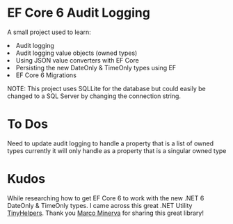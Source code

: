 # EF Core 6 Audit Logging

A small project used to learn: 
<li>Audit logging
<li>Audit logging value objects (owned types) 
<li>Using JSON value converters with EF Core
<li>Persisting the new DateOnly & TimeOnly types using EF  
<li>EF Core 6 Migrations
  
NOTE: This project uses SQLLite for the database but could easily be changed to a SQL Server by changing the connection string.  
# To Dos
Need to update audit logging to handle a property that is a list of owned types currently it will only handle as a property that is a singular owned type
  
# Kudos  
While researching how to get EF Core 6 to work with the new .NET 6 DateOnly & TimeOnly types. I 
came across this great .NET Utility [TinyHelpers](https://github.com/marcominerva/TinyHelpers/tree/master/src/TinyHelpers.EntityFrameworkCore).
Thank you [Marco Minerva](https://github.com/marcominerva) for sharing this great library!
  
  



  
  
  
